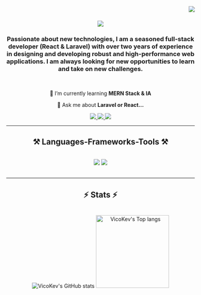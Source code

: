 <img align="right" src="https://visitor-badge.laobi.icu/badge?page_id=VicoKev.VicoKev" />

<h1 align="center">
    <img src="https://readme-typing-svg.herokuapp.com/?font=Righteous&size=35&center=true&vCenter=true&width=500&height=70&duration=4000&lines=Hi+There!+👋;+I'm+Mavic+Patinvoh!;" />
</h1>

<h3 align="center">Passionate about new technologies, I am a seasoned full-stack developer (React & Laravel) with over two years of experience in designing and developing robust and high-performance web applications. I am always looking for new opportunities to learn and take on new challenges. </h3>

<br/>

<div align="center">
 
 <!--🔭 I’m currently working on **a test project**-->
 
 🌱 I’m currently learning **MERN Stack & IA**

 💬 Ask me about **Laravel or React...**

 <!--⚡ Fun fact **Game of Thrones Night's Watch cloaks are made from Ikea rugs**-->

 </div>
 
<div align="center"> 
  <a href="mailto:kevinpatinvoh@gmail.com">
    <img src="https://img.shields.io/badge/Gmail-333333?style=for-the-badge&logo=gmail&logoColor=red" />
  </a>
  <a href="https://www.linkedin.com/in/mavic-patinvoh" target="_blank">
    <img src="https://img.shields.io/badge/LinkedIn-0077B5?style=for-the-badge&logo=linkedin&logoColor=white" target="_blank" />
  </a>
  <a href="https://salesp07.github.io" target="_blank">
     <img src="https://img.shields.io/badge/Portfolio-FF5722?style=for-the-badge&logo=todoist&logoColor=white" target="_blank" /> <!-- sqlite, safari, google-chrome are other good icon options -->
  </a>
</div>

 <hr/>
 
<h2 align="center">⚒️ Languages-Frameworks-Tools ⚒️</h2>
<br/>
<div align="center">
    <img src="https://skillicons.dev/icons?i=html,css,bootstrap,react,vscode,github,tailwind,git" />
    <img src="https://skillicons.dev/icons?i=python,javascript,laravel,nodejs,heroku,docker,express,firebase,mongodb,mysql,netlify" /><br>
</div>

<br/>
<!--<hr/>

<div align="center">
  <h2>🐍 My Contributions 🐍</h2>
  <br>
  <img alt="snake eating my contributions" src="https://raw.githubusercontent.com/VicoKev/VicoKev/output/github-contribution-grid-snake.svg" />
  
  <br/><br/><br/>
</div> -->

<hr/>

<h2 align="center">⚡ Stats ⚡</h2>
<br>
<div align=center>
  <img src="https://github-readme-stats.vercel.app/api?username=VicoKev&show_icons=true&theme=react" alt="VicoKev's GitHub stats"/>
  <img src="https://github-readme-stats.vercel.app/api/top-langs/?username=VicoKev&layout=compact&theme=react&&langs_count=8" height="195" alt="VicoKev's Top langs"/>
  <br/>
</div>

<br/><br/>

